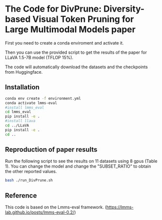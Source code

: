 # The Code for DivPrune: Diversity-based Visual Token Pruning for Large Multimodal Models paper
First you need to create a conda enviroment and activate it. 

Then you can use the provided script to get the results of the paper for LLaVA 1.5-7B model (TFLOP 15%).  

The code will automatically download the datasets and the checkpoints from Huggingface. 

## Installation

```bash
conda env create -f environment.yml
conda activate lmms-eval
#install lmms_eval
cd lmms_eval
pip install -e .
#install llava
cd ../LLaVA
pip install -e .
cd ..
```


##  Reproduction of  paper results

Run the following script to see the results on 11 datasets using 8 gpus (Table 1). 
You can change the model and change the "SUBSET_RATIO" to obtain the other reported values.

```bash
bash ./run_DivPrune.sh
```

## Reference
This code is based on the Lmms-eval framework. (https://lmms-lab.github.io/posts/lmms-eval-0.2/)